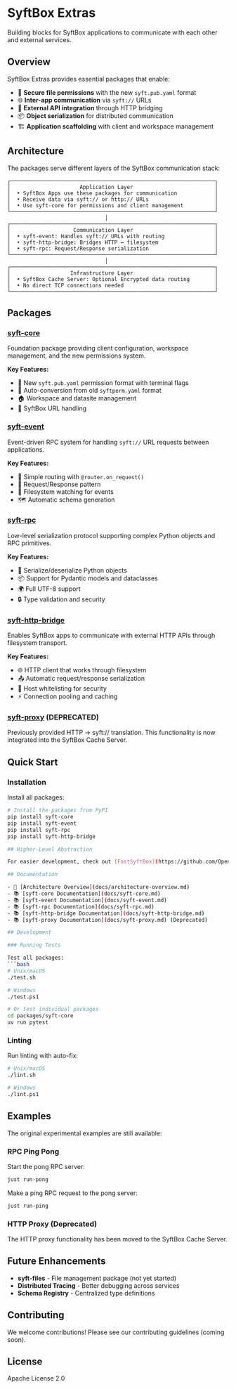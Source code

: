 # SyftBox Extras

Building blocks for SyftBox applications to communicate with each other and external services.

## Overview

SyftBox Extras provides essential packages that enable:
- 🔐 **Secure file permissions** with the new `syft.pub.yaml` format
- 🌐 **Inter-app communication** via `syft://` URLs
- 🔌 **External API integration** through HTTP bridging
- 📦 **Object serialization** for distributed communication
- 🏗️ **Application scaffolding** with client and workspace management

## Architecture

The packages serve different layers of the SyftBox communication stack:

```
┌─────────────────────────────────────────────────────────────────┐
│                      Application Layer                          │
│  • SyftBox Apps use these packages for communication            │
│  • Receive data via syft:// or http:// URLs                     │
│  • Use syft-core for permissions and client management          │
└─────────────────────────────────────────────────────────────────┘
                               │
┌─────────────────────────────────────────────────────────────────┐
│                    Communication Layer                          │
│  • syft-event: Handles syft:// URLs with routing                │
│  • syft-http-bridge: Bridges HTTP ↔ filesystem                  │
│  • syft-rpc: Request/Response serialization                     │
└─────────────────────────────────────────────────────────────────┘
                               │
┌─────────────────────────────────────────────────────────────────┐
│                   Infrastructure Layer                          │
│  • SyftBox Cache Server: Optional Encrypted data routing        │
│  • No direct TCP connections needed                             │
└─────────────────────────────────────────────────────────────────┘
```

## Packages

### [syft-core](docs/syft-core.md)
Foundation package providing client configuration, workspace management, and the new permissions system.

**Key Features:**
- 📝 New `syft.pub.yaml` permission format with terminal flags
- 🔄 Auto-conversion from old `syftperm.yaml` format
- 🏠 Workspace and datasite management
- 🔗 SyftBox URL handling

### [syft-event](docs/syft-event.md)
Event-driven RPC system for handling `syft://` URL requests between applications.

**Key Features:**
- 🚀 Simple routing with `@router.on_request()`
- 📨 Request/Response pattern
- 👀 Filesystem watching for events
- 🗺️ Automatic schema generation

### [syft-rpc](docs/syft-rpc.md)
Low-level serialization protocol supporting complex Python objects and RPC primitives.

**Key Features:**
- 🔄 Serialize/deserialize Python objects
- 📦 Support for Pydantic models and dataclasses
- 🌍 Full UTF-8 support
- 🔒 Type validation and security

### [syft-http-bridge](docs/syft-http-bridge.md)
Enables SyftBox apps to communicate with external HTTP APIs through filesystem transport.

**Key Features:**
- 🌐 HTTP client that works through filesystem
- 📤 Automatic request/response serialization
- 🔐 Host whitelisting for security
- ⚡ Connection pooling and caching

### [syft-proxy](docs/syft-proxy.md) (DEPRECATED)
Previously provided HTTP → syft:// translation. This functionality is now integrated into the SyftBox Cache Server.

## Quick Start

### Installation

Install all packages:
```bash
# Install the packages from PyPI
pip install syft-core
pip install syft-event
pip install syft-rpc
pip install syft-http-bridge

## Higher-Level Abstraction

For easier development, check out [FastSyftBox](https://github.com/OpenMined/fastsyftbox) - a FastAPI-compatible server template that combines syft-core, syft-rpc, syft-events, and syft-http-bridge into one cohesive system.

## Documentation

- 📖 [Architecture Overview](docs/architecture-overview.md)
- 📚 [syft-core Documentation](docs/syft-core.md)
- 📚 [syft-event Documentation](docs/syft-event.md)
- 📚 [syft-rpc Documentation](docs/syft-rpc.md)
- 📚 [syft-http-bridge Documentation](docs/syft-http-bridge.md)
- 📚 [syft-proxy Documentation](docs/syft-proxy.md) (Deprecated)

## Development

### Running Tests

Test all packages:
```bash
# Unix/macOS
./test.sh

# Windows
./test.ps1

# Or test individual packages
cd packages/syft-core
uv run pytest
```

### Linting

Run linting with auto-fix:
```bash
# Unix/macOS
./lint.sh

# Windows
./lint.ps1
```

## Examples

The original experimental examples are still available:

### RPC Ping Pong
Start the pong RPC server:
```bash
just run-pong
```

Make a ping RPC request to the pong server:
```bash
just run-ping
```

### HTTP Proxy (Deprecated)
The HTTP proxy functionality has been moved to the SyftBox Cache Server.

## Future Enhancements

- **syft-files** - File management package (not yet started)
- **Distributed Tracing** - Better debugging across services
- **Schema Registry** - Centralized type definitions

## Contributing

We welcome contributions! Please see our contributing guidelines (coming soon).

## License

Apache License 2.0